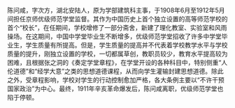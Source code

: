 陈问咸，字次方，湖北安陆人，原为学部建筑科主事，于1908年6月至1912年5月间担任京师优级师范学堂监督。其作为中国历史上首个独立设置的高等师范学校的首个“校长”，在任期间，学校增修了一部分斋舍，新建了理化教室、实验室和风雨操场。在这期间，中国中学堂毕业生不断增多，优级师范学堂招收了许多中学堂毕业生，学生质量有所提高。但是，学生质量的提高并不代表着学校教学水平与学校质量的提升，刚独立设置的学校，一切都属草创，教职员较少，教育水平提高较为困难，且根据张之洞的《奏定学堂章程》，在学堂开设的各种科目中，特别侧重“人伦道德”和“经学大意”之类的思想道德课程，从而向学生灌输封建思想道德。除此之外，受章程影响，学校对学生的行动控制愈加严格，各大条例主要以“不许干预国家政治”为中心。最终，1911年辛亥革命爆发后，陈问咸离职，优级师范学堂也陷于停顿。